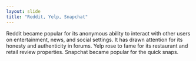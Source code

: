 ```yaml
---
layout: slide
title: "Reddit, Yelp, Snapchat"
---
```

Reddit became popular for its anonymous ability to interact with other users on entertainment, news, and social settings. It has drawn attention for its honesty and authenticity in forums. Yelp rose to fame for its restaurant and retail review properties. Snapchat became popular for the quick snaps.
